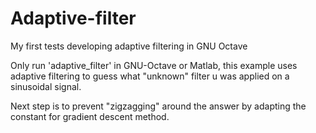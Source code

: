 # Adaptive-filter
My first tests developing adaptive filtering in GNU Octave

Only run 'adaptive_filter' in GNU-Octave or Matlab,
this example uses adaptive filtering to guess what "unknown" filter u was applied on a sinusoidal signal.

Next step is to prevent "zigzagging" around the answer by adapting the constant for gradient descent method.

